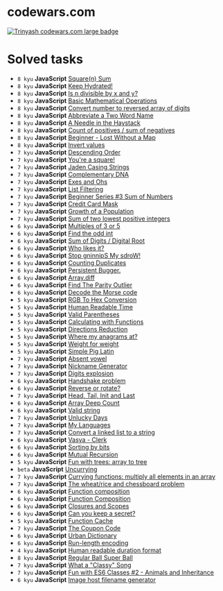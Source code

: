 # codewars.com

[![Trinyash codewars.com large badge](https://www.codewars.com/users/Trinyash/badges/large)](https://www.codewars.com/r/ZMG0sg)

# Solved tasks

* ``8 kyu`` **JavaScript** [Square(n) Sum](https://www.codewars.com/kata/515e271a311df0350d00000f)
* ``8 kyu`` **JavaScript** [Keep Hydrated!](https://www.codewars.com/kata/582cb0224e56e068d800003c)
* ``8 kyu`` **JavaScript** [Is n divisible by x and y?](https://www.codewars.com/kata/5545f109004975ea66000086)
* ``8 kyu`` **JavaScript** [Basic Mathematical Operations](https://www.codewars.com/kata/57356c55867b9b7a60000bd7)
* ``8 kyu`` **JavaScript** [Convert number to reversed array of digits](https://www.codewars.com/kata/5583090cbe83f4fd8c000051)
* ``8 kyu`` **JavaScript** [Abbreviate a Two Word Name](https://www.codewars.com/kata/57eadb7ecd143f4c9c0000a3)
* ``8 kyu`` **JavaScript** [A Needle in the Haystack](https://www.codewars.com/kata/56676e8fabd2d1ff3000000c)
* ``8 kyu`` **JavaScript** [Count of positives / sum of negatives](https://www.codewars.com/kata/576bb71bbbcf0951d5000044)
* ``8 kyu`` **JavaScript** [Beginner - Lost Without a Map](https://www.codewars.com/kata/57f781872e3d8ca2a000007e)
* ``8 kyu`` **JavaScript** [Invert values](https://www.codewars.com/kata/5899dc03bc95b1bf1b0000ad)
* ``7 kyu`` **JavaScript** [Descending Order](https://www.codewars.com/kata/5467e4d82edf8bbf40000155)
* ``7 kyu`` **JavaScript** [You're a square!](https://www.codewars.com/kata/54c27a33fb7da0db0100040e)
* ``7 kyu`` **JavaScript** [Jaden Casing Strings](https://www.codewars.com/kata/5390bac347d09b7da40006f6)
* ``7 kyu`` **JavaScript** [Complementary DNA](https://www.codewars.com/kata/554e4a2f232cdd87d9000038)
* ``7 kyu`` **JavaScript** [Exes and Ohs](https://www.codewars.com/kata/55908aad6620c066bc00002a)
* ``7 kyu`` **JavaScript** [List Filtering](https://www.codewars.com/kata/53dbd5315a3c69eed20002dd)
* ``7 kyu`` **JavaScript** [Beginner Series #3 Sum of Numbers](https://www.codewars.com/kata/55f2b110f61eb01779000053)
* ``7 kyu`` **JavaScript** [Credit Card Mask](https://www.codewars.com/kata/5412509bd436bd33920011bc)
* ``7 kyu`` **JavaScript** [Growth of a Population](https://www.codewars.com/kata/563b662a59afc2b5120000c6)
* ``7 kyu`` **JavaScript** [Sum of two lowest positive integers](https://www.codewars.com/kata/558fc85d8fd1938afb000014)
* ``6 kyu`` **JavaScript** [Multiples of 3 or 5](https://www.codewars.com/kata/514b92a657cdc65150000006)
* ``6 kyu`` **JavaScript** [Find the odd int](https://www.codewars.com/kata/54da5a58ea159efa38000836)
* ``6 kyu`` **JavaScript** [Sum of Digits / Digital Root](https://www.codewars.com/kata/541c8630095125aba6000c00)
* ``6 kyu`` **JavaScript** [Who likes it?](https://www.codewars.com/kata/5266876b8f4bf2da9b000362)
* ``6 kyu`` **JavaScript** [Stop gninnipS My sdroW!](https://www.codewars.com/kata/5264d2b162488dc400000001)
* ``6 kyu`` **JavaScript** [Counting Duplicates](https://www.codewars.com/kata/54bf1c2cd5b56cc47f0007a1)
* ``6 kyu`` **JavaScript** [Persistent Bugger.](https://www.codewars.com/kata/55bf01e5a717a0d57e0000ec)
* ``6 kyu`` **JavaScript** [Array.diff](https://www.codewars.com/kata/523f5d21c841566fde000009)
* ``6 kyu`` **JavaScript** [Find The Parity Outlier](https://www.codewars.com/kata/5526fc09a1bbd946250002dc)
* ``6 kyu`` **JavaScript** [Decode the Morse code ](https://www.codewars.com/kata/54b724efac3d5402db00065e)
* ``5 kyu`` **JavaScript** [RGB To Hex Conversion](https://www.codewars.com/kata/513e08acc600c94f01000001)
* ``5 kyu`` **JavaScript** [Human Readable Time](https://www.codewars.com/kata/52685f7382004e774f0001f7)
* ``5 kyu`` **JavaScript** [Valid Parentheses](https://www.codewars.com/kata/52774a314c2333f0a7000688)
* ``5 kyu`` **JavaScript** [Calculating with Functions](https://www.codewars.com/kata/525f3eda17c7cd9f9e000b39)
* ``5 kyu`` **JavaScript** [Directions Reduction](https://www.codewars.com/kata/550f22f4d758534c1100025a)
* ``5 kyu`` **JavaScript** [Where my anagrams at?](https://www.codewars.com/kata/523a86aa4230ebb5420001e1)
* ``5 kyu`` **JavaScript** [Weight for weight](https://www.codewars.com/kata/55c6126177c9441a570000cc)
* ``5 kyu`` **JavaScript** [Simple Pig Latin](https://www.codewars.com/kata/520b9d2ad5c005041100000f)
* ``7 kyu`` **JavaScript** [Absent vowel](https://www.codewars.com/kata/56414fdc6488ee99db00002c)
* ``7 kyu`` **JavaScript** [Nickname Generator](https://www.codewars.com/kata/593b1909e68ff627c9000186)
* ``7 kyu`` **JavaScript** [Digits explosion](https://www.codewars.com/kata/585b1fafe08bae9988000314)
* ``6 kyu`` **JavaScript** [Handshake problem](https://www.codewars.com/kata/5574835e3e404a0bed00001b)
* ``6 kyu`` **JavaScript** [Reverse or rotate?](https://www.codewars.com/kata/56b5afb4ed1f6d5fb0000991)
* ``7 kyu`` **JavaScript** [Head, Tail, Init and Last](https://www.codewars.com/kata/54592a5052756d5c5d0009c3)
* ``6 kyu`` **JavaScript** [Array Deep Count](https://www.codewars.com/kata/596f72bbe7cd7296d1000029)
* ``6 kyu`` **JavaScript** [Valid string](https://www.codewars.com/kata/52f3bb2095d6bfeac2002196)
* ``7 kyu`` **JavaScript** [Unlucky Days](https://www.codewars.com/kata/56eb0be52caf798c630013c0)
* ``7 kyu`` **JavaScript** [My Languages](https://www.codewars.com/kata/5b16490986b6d336c900007d)
* ``7 kyu`` **JavaScript** [Convert a linked list to a string](https://www.codewars.com/kata/582c297e56373f0426000098)
* ``6 kyu`` **JavaScript** [Vasya - Clerk](https://www.codewars.com/kata/555615a77ebc7c2c8a0000b8)
* ``6 kyu`` **JavaScript** [Sorting by bits](https://www.codewars.com/kata/59fa8e2646d8433ee200003f)
* ``6 kyu`` **JavaScript** [Mutual Recursion](https://www.codewars.com/kata/53a1eac7e0afd3ad3300008b)
* ``5 kyu`` **JavaScript** [Fun with trees: array to tree](https://www.codewars.com/kata/57e5a6a67fbcc9ba900021cd)
* ``beta`` **JavaScript** [Uncurrying](https://www.codewars.com/kata/56032c3deea6ebca2900003c)
* ``7 kyu`` **JavaScript** [Currying functions: multiply all elements in an array](https://www.codewars.com/kata/586909e4c66d18dd1800009b)
* ``7 kyu`` **JavaScript** [The wheat/rice and chessboard problem](https://www.codewars.com/kata/5b0d67c1cb35dfa10b0022c7)
* ``6 kyu`` **JavaScript** [Function composition](https://www.codewars.com/kata/5655c60db4c2ce0c2e000026)
* ``6 kyu`` **JavaScript** [Function Composition](https://www.codewars.com/kata/5421c6a2dda52688f6000af8)
* ``6 kyu`` **JavaScript** [Closures and Scopes](https://www.codewars.com/kata/526ec46d6f5e255e150002d1)
* ``6 kyu`` **JavaScript** [Can you keep a secret?](https://www.codewars.com/kata/5351b35ebaeb67f9110012d2)
* ``5 kyu`` **JavaScript** [Function Cache](https://www.codewars.com/kata/525481903700c1a1ff0000e1)
* ``7 kyu`` **JavaScript** [The Coupon Code](https://www.codewars.com/kata/539de388a540db7fec000642)
* ``6 kyu`` **JavaScript** [Urban Dictionary](https://www.codewars.com/kata/5631ac5139795b281d00007d)
* ``6 kyu`` **JavaScript** [Run-length encoding](https://www.codewars.com/kata/546dba39fa8da224e8000467)
* ``4 kyu`` **JavaScript** [Human readable duration format](https://www.codewars.com/kata/52742f58faf5485cae000b9a)
* ``8 kyu`` **JavaScript** [Regular Ball Super Ball](https://www.codewars.com/kata/53f0f358b9cb376eca001079)
* ``7 kyu`` **JavaScript** [What a "Classy" Song](https://www.codewars.com/kata/6089c7992df556001253ba7d)
* ``7 kyu`` **JavaScript** [Fun with ES6 Classes #2 - Animals and Inheritance](https://www.codewars.com/kata/56f935002e6c0d55fa000d92)
* ``6 kyu`` **JavaScript** [Image host filename generator](https://www.codewars.com/kata/586a933fc66d187b6e00031a)

